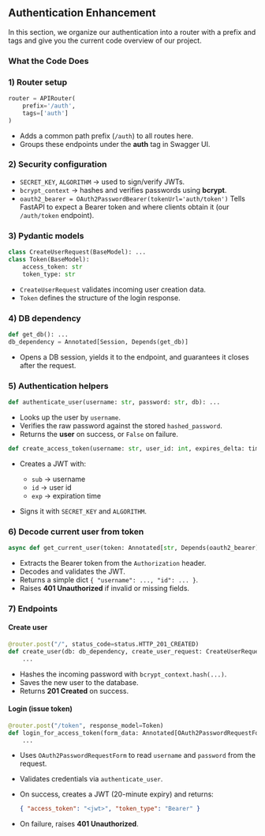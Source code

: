 ## Authentication Enhancement

In this section, we organize our authentication into a router with a prefix and tags and give you the current code overview of our project.

### What the Code Does

### 1) Router setup

```python
router = APIRouter(
    prefix='/auth',
    tags=['auth']
)
```

- Adds a common path prefix (`/auth`) to all routes here.
- Groups these endpoints under the **auth** tag in Swagger UI.

### 2) Security configuration

- `SECRET_KEY`, `ALGORITHM` → used to sign/verify JWTs.
- `bcrypt_context` → hashes and verifies passwords using **bcrypt**.
- `oauth2_bearer = OAuth2PasswordBearer(tokenUrl='auth/token')`
  Tells FastAPI to expect a Bearer token and where clients obtain it (our `/auth/token` endpoint).

### 3) Pydantic models

```python
class CreateUserRequest(BaseModel): ...
class Token(BaseModel):
    access_token: str
    token_type: str
```

- `CreateUserRequest` validates incoming user creation data.
- `Token` defines the structure of the login response.

### 4) DB dependency

```python
def get_db(): ...
db_dependency = Annotated[Session, Depends(get_db)]
```

- Opens a DB session, yields it to the endpoint, and guarantees it closes after the request.

### 5) Authentication helpers

```python
def authenticate_user(username: str, password: str, db): ...
```

- Looks up the user by `username`.
- Verifies the raw password against the stored `hashed_password`.
- Returns the **user** on success, or `False` on failure.

```python
def create_access_token(username: str, user_id: int, expires_delta: timedelta): ...
```

- Creates a JWT with:

  - `sub` → username
  - `id` → user id
  - `exp` → expiration time

- Signs it with `SECRET_KEY` and `ALGORITHM`.

### 6) Decode current user from token

```python
async def get_current_user(token: Annotated[str, Depends(oauth2_bearer)]): ...
```

- Extracts the Bearer token from the `Authorization` header.
- Decodes and validates the JWT.
- Returns a simple dict `{ "username": ..., "id": ... }`.
- Raises **401 Unauthorized** if invalid or missing fields.

### 7) Endpoints

#### Create user

```python
@router.post("/", status_code=status.HTTP_201_CREATED)
def create_user(db: db_dependency, create_user_request: CreateUserRequest):
    ...
```

- Hashes the incoming password with `bcrypt_context.hash(...)`.
- Saves the new user to the database.
- Returns **201 Created** on success.

#### Login (issue token)

```python
@router.post("/token", response_model=Token)
def login_for_access_token(form_data: Annotated[OAuth2PasswordRequestForm, Depends()], db: db_dependency):
    ...
```

- Uses `OAuth2PasswordRequestForm` to read `username` and `password` from the request.
- Validates credentials via `authenticate_user`.
- On success, creates a JWT (20-minute expiry) and returns:

  ```json
  { "access_token": "<jwt>", "token_type": "Bearer" }
  ```

- On failure, raises **401 Unauthorized**.
